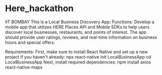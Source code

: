 # Here_hackathon
IIT BOMBAY
This is a Local Business Discovery App:
Functions:
Develop a mobile app that utilizes HERE Places API
and Mobile SDKs to help users discover local businesses, restaurants, and points of
interest. The app should provide user ratings, reviews, and real-time information on
business hours and special offers.

Requirements:
First, make sure to install React Native and set up a new project if you haven't already: npx react-native init LocalBusinessApp
cd LocalBusinessApp
Next, install required dependencies:
npm install axios react-native-maps

